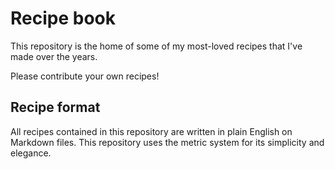 # Recipe book

This repository is the home of some of my most-loved recipes that I've made over the years.

Please contribute your own recipes!

## Recipe format

All recipes contained in this repository are written in plain English on Markdown files.
This repository uses the metric system for its simplicity and elegance.

